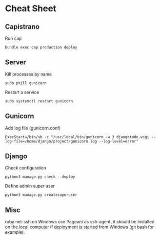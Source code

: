 # Cheat Sheet

## Capistrano

Run cap

    bundle exec cap production deploy

## Server

Kill processes by name

    sudo pkill gunicorn

Restart a service

    sudo systemctl restart gunicorn

## Gunicorn

Add log file (gunicorn.conf)

    ExecStart=/bin/sh -c "/usr/local/bin/gunicorn -w 3 djangotodo.wsgi --log-file=/home/django/project/gunicorn.log --log-level=error"

## Django

Check configuration

    python3 manage.py check --deploy

Define admin super user

    python3 manage.py createsuperuser

## Misc

ruby net-ssh on Windows use Pageant as ssh-agent, it should be installed on the local computer if deployment is started from Windows (git bash for example).
